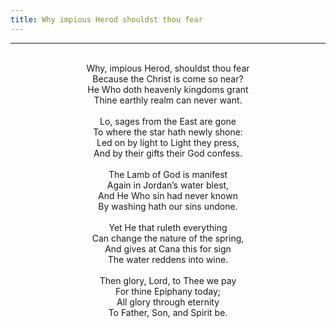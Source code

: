 ```yaml
---
title: Why impious Herod shouldst thou fear
---
```


---
<center>
<br/>
Why, impious Herod, shouldst thou fear<br/>
Because the Christ is come so near?<br/>
He Who doth heavenly kingdoms grant<br/>
Thine earthly realm can never want.<br/>
<br/>
Lo, sages from the East are gone<br/>
To where the star hath newly shone:<br/>
Led on by light to Light they press,<br/>
And by their gifts their God confess.<br/>
<br/>
The Lamb of God is manifest<br/>
Again in Jordan’s water blest,<br/>
And He Who sin had never known<br/>
By washing hath our sins undone.<br/>
<br/>
Yet He that ruleth everything<br/>
Can change the nature of the spring,<br/>
And gives at Cana this for sign<br/>
The water reddens into wine.<br/>
<br/>
Then glory, Lord, to Thee we pay<br/>
For thine Epiphany today;<br/>
All glory through eternity<br/>
To Father, Son, and Spirit be.<br/>

</center>